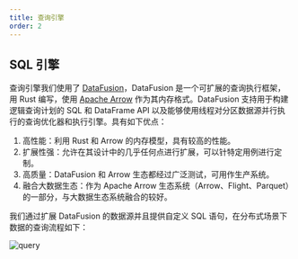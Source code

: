 ```yaml
---
title: 查询引擎
order: 2
---
```


## SQL 引擎

查询引擎我们使用了 [DataFusion](https://arrow.apache.org/datafusion/)，DataFusion 是一个可扩展的查询执行框架，用 Rust 编写，使用 [Apache Arrow](https://arrow.apache.org/) 作为其内存格式。DataFusion 支持用于构建逻辑查询计划的 SQL 和 DataFrame API 以及能够使用线程对分区数据源并行执行的查询优化器和执行引擎。具有如下优点：

1. 高性能：利用 Rust 和 Arrow 的内存模型，具有较高的性能。
2. 扩展性强：允许在其设计中的几乎任何点进行扩展，可以针特定用例进行定制。
3. 高质量：DataFusion 和 Arrow 生态都经过广泛测试，可用作生产系统。
4. 融合大数据生态：作为 Apache Arrow 生态系统（Arrow、Flight、Parquet）的一部分，与大数据生态系统融合的较好。

我们通过扩展 DataFusion 的数据源并且提供自定义 SQL 语句，在分布式场景下数据的查询流程如下：

![query](/img/query_data_path.jpg)
